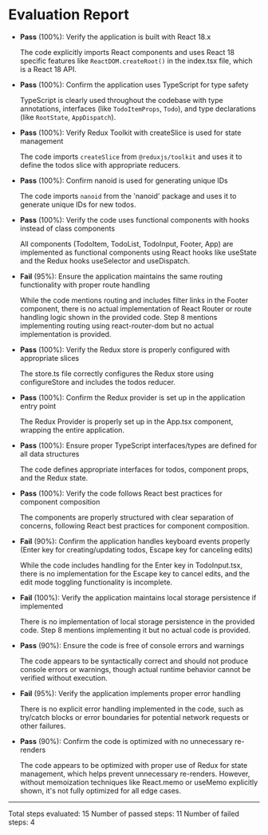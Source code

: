# Evaluation Report

- **Pass** (100%): Verify the application is built with React 18.x
  
  The code explicitly imports React components and uses React 18 specific features like `ReactDOM.createRoot()` in the index.tsx file, which is a React 18 API.

- **Pass** (100%): Confirm the application uses TypeScript for type safety
  
  TypeScript is clearly used throughout the codebase with type annotations, interfaces (like `TodoItemProps`, `Todo`), and type declarations (like `RootState`, `AppDispatch`).

- **Pass** (100%): Verify Redux Toolkit with createSlice is used for state management
  
  The code imports `createSlice` from `@reduxjs/toolkit` and uses it to define the todos slice with appropriate reducers.

- **Pass** (100%): Confirm nanoid is used for generating unique IDs
  
  The code imports `nanoid` from the 'nanoid' package and uses it to generate unique IDs for new todos.

- **Pass** (100%): Verify the code uses functional components with hooks instead of class components
  
  All components (TodoItem, TodoList, TodoInput, Footer, App) are implemented as functional components using React hooks like useState and the Redux hooks useSelector and useDispatch.

- **Fail** (95%): Ensure the application maintains the same routing functionality with proper route handling
  
  While the code mentions routing and includes filter links in the Footer component, there is no actual implementation of React Router or route handling logic shown in the provided code. Step 8 mentions implementing routing using react-router-dom but no actual implementation is provided.

- **Pass** (100%): Verify the Redux store is properly configured with appropriate slices
  
  The store.ts file correctly configures the Redux store using configureStore and includes the todos reducer.

- **Pass** (100%): Confirm the Redux provider is set up in the application entry point
  
  The Redux Provider is properly set up in the App.tsx component, wrapping the entire application.

- **Pass** (100%): Ensure proper TypeScript interfaces/types are defined for all data structures
  
  The code defines appropriate interfaces for todos, component props, and the Redux state.

- **Pass** (100%): Verify the code follows React best practices for component composition
  
  The components are properly structured with clear separation of concerns, following React best practices for component composition.

- **Fail** (90%): Confirm the application handles keyboard events properly (Enter key for creating/updating todos, Escape key for canceling edits)
  
  While the code includes handling for the Enter key in TodoInput.tsx, there is no implementation for the Escape key to cancel edits, and the edit mode toggling functionality is incomplete.

- **Fail** (100%): Verify the application maintains local storage persistence if implemented
  
  There is no implementation of local storage persistence in the provided code. Step 8 mentions implementing it but no actual code is provided.

- **Pass** (90%): Ensure the code is free of console errors and warnings
  
  The code appears to be syntactically correct and should not produce console errors or warnings, though actual runtime behavior cannot be verified without execution.

- **Fail** (95%): Verify the application implements proper error handling
  
  There is no explicit error handling implemented in the code, such as try/catch blocks or error boundaries for potential network requests or other failures.

- **Pass** (90%): Confirm the code is optimized with no unnecessary re-renders
  
  The code appears to be optimized with proper use of Redux for state management, which helps prevent unnecessary re-renders. However, without memoization techniques like React.memo or useMemo explicitly shown, it's not fully optimized for all edge cases.

---

Total steps evaluated: 15
Number of passed steps: 11
Number of failed steps: 4